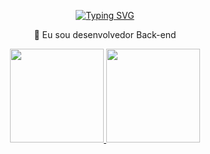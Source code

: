 <p align="center">
  <a href="https://git.io/typing-svg">
    <img src="https://readme-typing-svg.demolab.com?font=Fira+Code&weight=600&size=25&pause=1000&color=008000&random=false&width=435&height=40&lines=Ol%C3%A1%2C+eu+sou+Luis+Henrique!+%E2%98%95%F0%9F%92%BB%F0%9F%8C%9" alt="Typing SVG">
  </a>
</p>

<div align="center">
  
🔭 Eu sou desenvolvedor Back-end 

</div>
<div align="center">
  <a href="https://github.com/luisinho123-bit/Luis-Henrique.git">
  <img height="150em" src="https://github-readme-stats.vercel.app/api?username=Luis+Henrique&show_icons=true&theme=dark&include_all_commits=true&count_private=true"/>
  <img height="150em" src="https://github-readme-stats.vercel.app/api/top-langs/?username=Luis+Henrique&layout=compact&langs_count=7&theme=dark"/>
</div>
